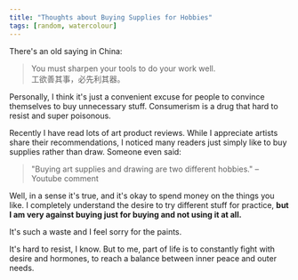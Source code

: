 ```yaml
---
title: "Thoughts about Buying Supplies for Hobbies"
tags: [random, watercolour]
---
```


There's an old saying in China:

> You must sharpen your tools to do your work well.  
工欲善其事，必先利其器。

Personally, I think it's just a convenient excuse for people to convince themselves to buy unnecessary stuff. Consumerism is a drug that hard to resist and super poisonous.

Recently I have read lots of art product reviews. While I appreciate artists share their recommendations, I noticed many readers just simply like to buy supplies rather than draw. Someone even said:

> "Buying art supplies and drawing are two different hobbies."
– Youtube comment

Well, in a sense it's true, and it's okay to spend money on the things you like. I completely understand the desire to try different stuff for practice, **but I am very against buying just for buying and not using it at all.**  

It's such a waste and I feel sorry for the paints.  

It's hard to resist, I know. But to me, part of life is to constantly fight with desire and hormones, to reach a balance between inner peace and outer needs.  